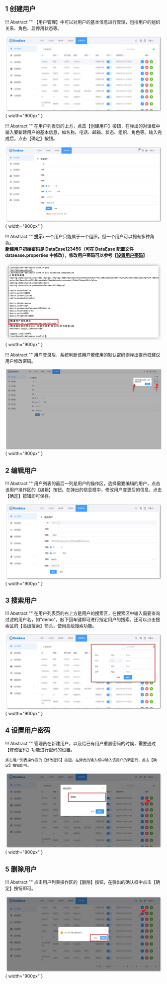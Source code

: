 ## 1 创建用户

!!! Abstract ""
	【用户管理】中可以对用户的基本信息进行管理，包括用户的组织关系、角色、启停用状态等。

![用户列表](../../img/system_management/用户列表.png){ width="900px" }

!!! Abstract ""
	在用户列表页的上方，点击【创建用户】按钮，在弹出的对话框中输入要新建用户的基本信息，如名称、电话、邮箱、状态、组织、角色等。输入完成后，点击【确定】按钮。

![创建用户](../../img/system_management/创建用户.png){ width="900px" }

!!! Abstract ""
	**提示:** 一个用户只能属于一个组织，但一个用户可以拥有多种角色。  
	**新建用户初始密码是 DataEase123456（可在 DataEase 配置文件 dataease.properties 中修改），修改用户密码可以参考【[设置用户密码](./user.md#_4)】**

![创建用户](../../img/system_management/新建用户初始密码配置.png){ width="900px" }

!!! Abstract ""
	用户登录后，系统判断该用户若使用的默认密码则弹出提示框建议用户修改密码。

![创建用户](../../img/system_management/系统提示用户修改初始密码.png){ width="900px" }

## 2 编辑用户

!!! Abstract ""
	用户列表的最后一列是用户的操作区，选择需要编辑的用户，点击该用户操作区的【编辑】按钮。在弹出的信息框中，修改用户变更后的信息，点击【确定】按钮即可保存。

![编辑用户](../../img/system_management/编辑用户.png){ width="900px" }

## 3 搜索用户

!!! Abstract ""
	在用户列表页的右上方是用户的搜索区，在搜索区中输入需要查询过滤的用户名，如"demo"，敲下回车键即可进行指定用户的搜索。还可以点击搜索区的【高级搜索】箭头，使用高级搜索功能。

![搜索用户](../../img/system_management/搜索用户.png){ width="900px" }

## 4 设置用户密码

!!! Abstract ""
	管理员在新建用户，以及给已有用户重置密码的时候，需要通过【修改密码】功能进行密码的设置。  

	点击用户列表操作区的【修改密码】按钮，在弹出的输入框中输入该用户的新密码，点击【确定】按钮即可。

![修改密码](../../img/system_management/修改密码.png){ width="900px" }

## 5 删除用户

!!! Abstract ""
	点击用户列表操作区的【删除】按钮，在弹出的确认框中点击【确定】按钮即可。

![删除用户](../../img/system_management/删除用户.png){ width="900px" }